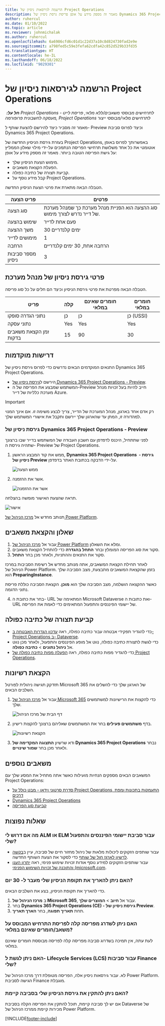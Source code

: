 ```yaml
---
title: הרשמה לגירסאות ניסיון של Project Operations
description: מאמר זה מספק מידע על אופן פריסת גרסת ניסיון של Dynamics 365 Project Operations.
author: ruhercul
ms.date: 01/10/2022
ms.topic: article
ms.reviewer: johnmichalak
ms.author: ruhercul
ms.openlocfilehash: 6a6986cfd6c01d1c22d37a10c8d824730fad2e9e
ms.sourcegitcommit: a798fed5c59e3fefa62cdfa42c852d529b33fd35
ms.translationtype: HT
ms.contentlocale: he-IL
ms.lasthandoff: 06/18/2022
ms.locfileid: "9029301"
---
```

# <a name="sign-up-for-project-operations-trials"></a>הרשמה לגירסאות ניסיון של Project Operations 

_**חל על:** ‏ Project Operations לתרחישים מבוססי משאבים/ללא מלאי, פריסת לייט - מעסקה לחשבונית פרופורמה, Project Operations לתרחישים מלאי/מבוססי ייצור_ 



מאמר זה מסביר כיצד להירשם להצעת שותף ל- Preview וכיצד לפרוס סביבת Dynamics 365 Project Operations.

בעזרת גירסת הניסיון החדשה של Project Operations, באפשרותך לפרוס באופן אוטומטי את כל אחד משלושת תרחישי הפריסה הנתמכים על-ידי מילוי שאלון הממליץ על גישת הפריסה הטובה ביותר. מאמר זה מספק מידע על אופן:

- מימוש הצעת הניסיון שלך.
- הפעלת הקצאת משאבים.
- קביעת תצורה של כתיבה כפולה.
- קבל מידע נוסף על Project Operations. 

הטבלה הבאה מתארת את פרטי הצעת הניסיון החדשה.

| **פריט הצעה**               | **פרטים**                                  |
|------------------------------|----------------------------------------------|
| סוג הצעה                   | סוג ההצעה הוא הפניית מנהל מערכת כך שמנהל מערכת של דייר נדרש לצורך מימוש. |
| שימוש בהצעה                    | פעם אחת לדייר                          |
| משך ההצעה               | 30 ימים קלנדריים                             |
| מימושים לדייר       | 1                                            |
| הרחבה                    | הרחבה אחת, 30 ימים קלנדריים               |
| מספר סביבות ניסיון | 3                                            |


## <a name="admin-trial-details"></a>פרטי גירסת ניסיון של מנהל מערכת
הטבלה הבאה מפרטת את פרטי גירסת הניסיון וכיצד הם חלים על כל סוג פריסה.

| **פריט**                      | **קלה**                                     | **חומרים שאינם במלאי** | **חומרים במלאי** |
|-------------------------------|----------------------------------------------|---------------------------|-----------------------|
| נתוני הגדרה סופקו           | ‏‏כן                                          | ‏‏כן                       | כן (USSI)            |
| נתוני עסקה            | Yes                                           | Yes                        | Yes                    |
| זמן הקצאת משאבים בדקות  | 15                                           | 90                        | 30                    |
 
## <a name="prerequisites"></a>דרישות מוקדמות
התנאים המוקדמים הבאים נדרשים כדי לפרוס גירסת ניסיון של Dynamics 365 Project Operations.

- הירשם ל[גירסת ניסיון של Dynamics 365 Project Operations - Preview](https://www.aka.ms/try-po).
- המשתמש שמבצע את הפריסה של ה-Preview חייב להיות בעל זכויות מנהל מערכת כלליות של דייר Azure.

> [!IMPORTANT]
> רק אדם אחד בארגון, מנהל המערכת של הדייר, צריך לבצע משימה זו. אם אינך המנוי למהדורה זו, המתן עד שהארגון שלך יירשם ותקבל את אישורי המשתמש שלך.

### <a name="dynamics-365-project-operations---preview-trial"></a>גירסת ניסיון של Dynamics 365 Project Operations - Preview 

לפני שתתחיל, היכנס לדפדפן עם חשבון העבודה של המשתמש בדייר שבו ברצונך שתהיה גירסת ה- Preview של Project Operations.

1. ממש את קוד המבצע הראשון, **Dynamics 365 Project Operations ‎ - גירסת ניסיון של Preview** על-ידי הדבקה בכתובת האתר בדפדפן.

    ![ממש הצעה](./media/16RedeemFirstOfferNew.png)

2. אשר את ההזמנה.

    ![אשר את ההזמנה](./media/17ConfirmOrderNew.png)

  תראה שהצעת האישור מומשה בהצלחה.

   ![אישור](./media/18OrderConfirmationNew.png)

  תנותב מחדש אל [מרכז הניהול של Power Platform](https://admin.powerplatform.microsoft.com/projectoperationstrial).

## <a name="questionnaire-and-provisioning"></a>שאלון והקצאת משאבים

1.  עבור אל [מרכז הניהול של Power Platform](https://admin.powerplatform.com/projectoperationstrial) ומלא את השאלון.  
2.  סקור את סוג הפריסה המומלץ ובחר **התחל בהגדרה** כדי להתחיל הקצאת משאבים.
3.  סקור את התנאים וההתניות, ולאחר מכן בחר **התחל**.

   לאחר תחילת הקצאת המשאבים, אתה מנותב מחדש אל רשימת הסביבות במרכז הניהול של Power Platform. בזמן שהקצאת המשאבים מתבצעת, מצב הסביבה שלך הוא **PreparingInstance**.
 
  כאשר ההקצאה הושלמה, מצב הסביבה שלך הוא **מוכן**. הקצאת הסביבה כוללת פריסת נתוני הדגמה.
 
4.  בחר את כתובת ה- URL המתאימה של Microsoft Dataverse ואת כתובות ה- URL של יישומי הפיננסים והתפעול המתאימים כדי לאמת את הפריסה.

## <a name="configuring-dual-write"></a>קביעת תצורה של כתיבה כפולה
- כדי להגדיר תפקידי אבטחה עבור כתיבה כפולה, ראה [עדכון הגדרות האבטחה ב-Project Operations ב- Dataverse](resource-provision-new-environment.md#update-security-settings-on-project-operations-on-dataverse).
- כדי לגשת לתצורת כתיבה כפולה, נווט אל מופע הפיננסים והתפעול, ולאחר מכן נווט אל **ניהול נתונים** > **כתיבה כפולה**.
- כדי להגדיר מפות כתיבה כפולה, ראה [הפעלה מפות כתיבה כפולה של Project Operations](resource-provision-new-environment.md#run-project-operations-dual-write-maps).

## <a name="assign-licenses"></a>הקצאת רשיונות

תזדקק תגישה ניהולית לפורטל Microsoft 365 של הארגון שלך כדי להשלים את השלבים הבאים.

1. עבור אל [מרכז הניהול של Microsoft 365](https://portal.office.com/) כדי להקצות את הרישיונות למשתמשים שלך.

   ![דף הבית של מרכז הניהול](./media/14AdminPortal.png)

2. בדף **משתמשים פעילים** בחר את המשתמשים שאליהם ברצונך להקצות רישיון.

   ![הקצאת רשיונות](./media/15AssignLicenses.png)

3. ודא שרשיון **התצוגה המקדימה של Dynamics 365 Project Operations** נבחר ולאחר מכן בחר **שמור שינויים**.

## <a name="additional-resources"></a>משאבים נוספים

המשאבים הבאים מספקים הנחיות מועילות כאשר אתה מתחיל את המסע שלך עם Project Operations:

- [סדרת סרטוני וידאו - מבט כולל על Project Operations, התעמקות בתכונות ומפת דרכים](https://youtube.com/playlist?list=PLcakwueIHoT_LJ3Fr1tHnkPk5lioqE6uH)
- [Dynamics 365 Project Operations](/learn/modules/examine-dynamics-365-project-operations/)
- [קביעת סוג הפריסה](determine-deployment-type.md)

## <a name="frequently-asked-questions"></a>‏‫שאלות נפוצות‬

### <a name="what-if-i-require-alm-or-elm-for-my-finance-and-operations-apps-environment"></a>מה אם דרוש לי ALM או ELM עבור סביבת יישומי הפיננסים והתפעול שלי?

- עבור שותפים הזקוקים ליכולות מלאות של ניהול מחזור חיים של סביבה, עיין ב[בקשה לרשיון לארגז חול של שותף](https://experience.dynamics.com/requestlicense) כדי לסקור את הצעת השותף החדשה. 
- עבור שותפים הזקוקים למידע נוסף אודות זכויות שימוש פנימי, ראה [יתרון הענן והתוכנה של זכויות השימוש הפנימי (microsoft.com](https://partner.microsoft.com/membership/internal-use-software).

### <a name="can-i-extend-my-trial-beyond-30-days"></a>האם ניתן להאריך את תקופת הניסיון שלי מעבר ל- 30 יום?
כדי להאריך את תקופת הניסיון, בצע את השלבים הבאים.

1. ב **מרכז הניהול של Microsoft 365**, עבור אל **חיוב** > **המוצרים שלך**.
2. בחר **Dynamics 365 Project Operations (CE) - גירסת ניסיון של Preview**.
3. תחת **תאריך תפוגה**, בחר **הארך תאריך**.

### <a name="can-i-upgrade-from-the-lite-deployment-to-the-resourcenon-stocked-based-scenario-deployment"></a>האם ניתן לשדרג מפריסה קלה לפריסת התרחיש המבוסס על משאב/חומרים שאינם במלאי?
לעת עתה, אין תמיכה בשדרוג סביבה מפריסה קלה לפריסה מבוססת חומרים שאינם במלאי.

### <a name="can-i-access-lifecycle-services-lcs-for-my-finance-environments"></a>האם ניתן לגשת ל- Lifecycle Services‏ (LCS) עבור סביבות Finance שלי?  
לא. עבור גירסאות ניסיון אלה, הפריסה מטופלת דרך מרכז הניהול של Power Platform. הגישה לסביבת Finance מוגבלת.

### <a name="can-i-install-my-trial-on-an-existing-environment"></a>האם ניתן להתקין את גירסת הניסיון שלי בסביבה קיימת?
אם יש לך סביבה קיימת, תוכל להתקין את הפריסה הקלה בסביבת Dataverse של מכירות קיימת ממרכז הניהול של Power Platform.

[!INCLUDE[footer-include](../includes/footer-banner.md)]
